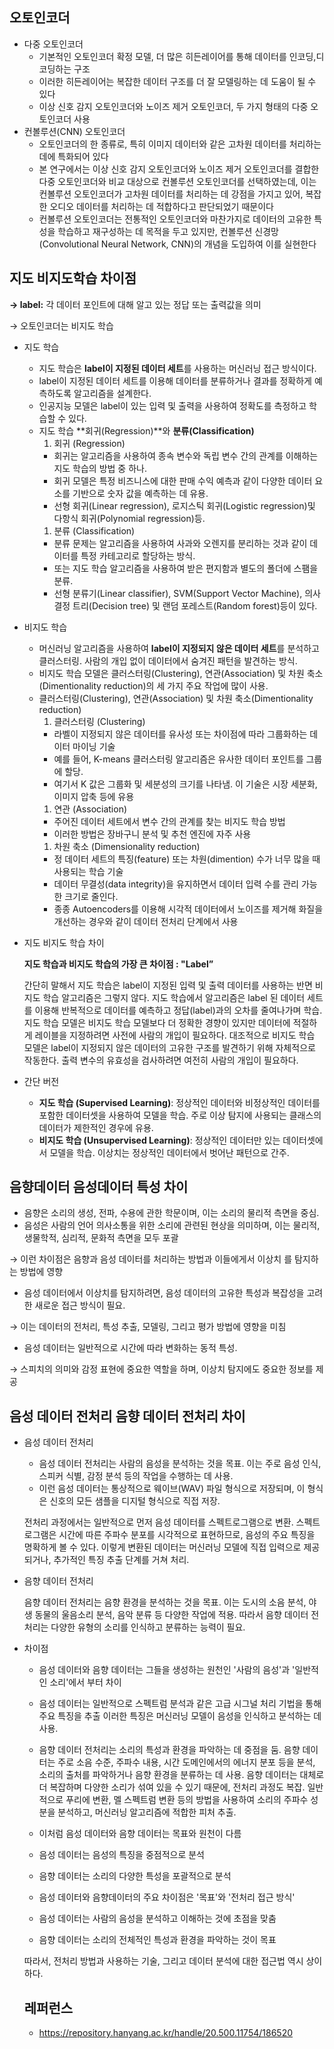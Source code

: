 ## 오토인코더

- 다중 오토인코더
    - 기본적인 오토인코더 확정 모델, 더 많은 히든레이어를 통해 데이터를 인코딩,디코딩하는 구조
    - 이러한 히든레이어는 복잡한 데이터 구조를 더 잘 모델링하는 데 도움이 될 수 있다
    - 이상 신호 감지 오토인코더와 노이즈 제거 오토인코더, 두 가지 형태의 다중 오토인코더 사용
- 컨볼루션(CNN) 오토인코더
    - 오토인코더의 한 종류로, 특히 이미지 데이터와 같은 고차원 데이터를 처리하는 데에 특화되어 있다
    - 본 연구에서는 이상 신호 감지 오토인코더와 노이즈 제거 오토인코더를 결합한 다중 오토인코더와 비교 대상으로 컨볼루션 오토인코더를 선택하였는데, 이는 컨볼루션 오토인코더가 고차원 데이터를 처리하는
    데 강점을 가지고 있어, 복잡한 오디오 데이터를 처리하는 데 적합하다고 판단되었기 때문이다
    - 컨볼루션 오토인코더는 전통적인 오토인코더와 마찬가지로 데이터의 고유한 특성을 학습하고 재구성하는 데 목적을 두고 있지만, 컨볼루션 신경망(Convolutional Neural Network, CNN)의 개념을 도입하여 이를 실현한다

## 지도 비지도학습 차이점

**→ label:** 각 데이터 포인트에 대해 알고 있는 정답 또는 출력값을 의미

→ 오토인코더는 비지도 학습

- 지도 학습
    - 지도 학습은 **label이 지정된 데이터 세트**를 사용하는 머신러닝 접근 방식이다.
    - label이 지정된 데이터 세트를 이용해 데이터를 분류하거나 결과를 정확하게 예측하도록 알고리즘을 설계한다.
    - 인공지능 모델은 label이 있는 입력 및 출력을 사용하여 정확도를 측정하고 학습할 수 있다.
    - 지도 학습 **회귀(Regression)**와 **분류(Classification)**
        1. 회귀 (Regression)
        - 회귀는 알고리즘을 사용하여 종속 변수와 독립 변수 간의 관계를 이해하는 지도 학습의 방법 중 하나.
        - 회귀 모델은 특정 비즈니스에 대한 판매 수익 예측과 같이 다양한 데이터 요소를 기반으로 숫자 값을 예측하는 데 유용.
        - 선형 회귀(Linear regression), 로지스틱 회귀(Logistic regression)및 다항식 회귀(Polynomial regression)등.
        1. 분류 (Classification)
        - 분류 문제는 알고리즘을 사용하여 사과와 오렌지를 분리하는 것과 같이 데이터를 특정 카테고리로 할당하는 방식.
        - 또는 지도 학습 알고리즘을 사용하여 받은 편지함과 별도의 폴더에 스팸을 분류.
        - 선형 분류기(Linear classifier), SVM(Support Vector Machine), 의사 결정 트리(Decision tree) 및 랜덤 포레스트(Random forest)등이 있다.
- 비지도 학습
    - 머신러닝 알고리즘을 사용하여 **label이 지정되지 않은 데이터 세트**를 분석하고 클러스터링. 사람의 개입 없이 데이터에서 숨겨진 패턴을 발견하는 방식.
    - 비지도 학습 모델은 클러스터링(Clustering), 연관(Association) 및 차원 축소(Dimentionality reduction)의 세 가지 주요 작업에 많이 사용.
    - 클러스터링(Clustering), 연관(Association) 및 차원 축소(Dimentionality reduction)
        1. 클러스터링 (Clustering)
        - 라벨이 지정되지 않은 데이터를 유사성 또는 차이점에 따라 그룹화하는 데이터 마이닝 기술
        - 예를 들어, K-means 클러스터링 알고리즘은 유사한 데이터 포인트를 그룹에 할당.
        - 여기서 K 값은 그룹화 및 세분성의 크기를 나타냄. 이 기술은 시장 세분화, 이미지 압축 등에 유용
        1. 연관 (Association)
        - 주어진 데이터 세트에서 변수 간의 관계를 찾는 비지도 학습 방법
        - 이러한 방법은 장바구니 분석 및 추천 엔진에 자주 사용
        1. 차원 축소 (Dimensionality reduction)
        - 정 데이터 세트의 특징(feature) 또는 차원(dimention) 수가 너무 많을 때 사용되는 학습 기술
        - 데이터 무결성(data integrity)을 유지하면서 데이터 입력 수를 관리 가능한 크기로 줄인다.
        - 종종 Autoencoders를 이용해 시각적 데이터에서 노이즈를 제거해 화질을 개선하는 경우와 같이 데이터 전처리 단계에서 사용
- 지도 비지도 학습 차이
    
    **지도 학습과 비지도 학습의 가장 큰 차이점 : "Label”**
    
    간단히 말해서 지도 학습은 label이 지정된 입력 및 출력 데이터를 사용하는 반면 비지도 학습 알고리즘은 그렇지 않다.
    지도 학습에서 알고리즘은 label 된 데이터 세트를 이용해 반복적으로 데이터를 예측하고 정답(label)과의 오차를 줄여나가며 학습. 
    지도 학습 모델은 비지도 학습 모델보다 더 정확한 경향이 있지만 데이터에 적절하게 레이블을 지정하려면 사전에 사람의 개입이 필요하다. 대조적으로 비지도 학습 모델은 label이 지정되지 않은 데이터의 고유한 구조를 발견하기 위해 자체적으로 작동한다. 
    출력 변수의 유효성을 검사하려면 여전히 사람의 개입이 필요하다. 
    
- 간단 버전
    - **지도 학습 (Supervised Learning)**: 정상적인 데이터와 비정상적인 데이터를 포함한 데이터셋을 사용하여 모델을 학습. 
    주로 이상 탐지에 사용되는 클래스의 데이터가 제한적인 경우에 유용.
    - **비지도 학습 (Unsupervised Learning)**: 정상적인 데이터만 있는 데이터셋에서 모델을 학습. 
    이상치는 정상적인 데이터에서 벗어난 패턴으로 간주.

## 음향데이터 음성데이터 특성 차이

- 음향은 소리의 생성, 전파, 수용에 관한 학문이며, 이는 소리의 물리적 측면을 중심.
- 음성은 사람의 언어 의사소통을 위한 소리에 관련된 현상을 의미하며, 이는 물리적, 생물학적, 심리적, 문화적 측면을 모두 포괄

→ 이런 차이점은 음향과 음성 데이터를 처리하는 방법과 이들에게서 이상치 를 탐지하는 방법에 영향

- 음성 데이터에서 이상치를 탐지하려면, 음성 데이터의 고유한 특성과 복잡성을 고려한 새로운 접근 방식이 필요.

→ 이는 데이터의 전처리, 특성 추출, 모델링, 그리고 평가 방법에 영향을 미침

- 음성 데이터는 일반적으로 시간에 따라 변화하는 동적 특성.

→ 스피치의 의미와 감정 표현에 중요한 역할을 하며, 이상치 탐지에도 중요한 정보를 제공

## 음성 데이터 전처리 음향 데이터 전처리 차이

- 음성 데이터 전처리
    - 음성 데이터 전처리는 사람의 음성을 분석하는 것을 목표. 이는 주로 음성 인식, 스피커 식별, 감정 분석 등의 작업을 수행하는 데 사용.
    - 이런 음성 데이터는 통상적으로 웨이브(WAV) 파일 형식으로 저장되며, 이 형식은 신호의 모든 샘플을 디지털 형식으로 직접 저장.
    
    전처리 과정에서는 일반적으로 먼저 음성 데이터를 스펙트로그램으로 변환. 
    스펙트로그램은 시간에 따른 주파수 분포를 시각적으로 표현하므로, 음성의 주요 특징을 명확하게 볼 수 있다. 이렇게 변환된 데이터는 머신러닝 모델에 직접 입력으로 제공되거나, 추가적인 특징 추출 단계를 거쳐 처리.
    
- 음향 데이터 전처리
    
    음향 데이터 전처리는 음향 환경을 분석하는 것을 목표. 이는 도시의 소음 분석, 야생 동물의 울음소리 분석, 음악 분류 등 다양한 작업에 적용. 따라서 음향 데이터 전처리는 다양한 유형의 소리를 인식하고 분류하는 능력이 필요.
    
- 차이점
    
    - 음성 데이터와 음향 데이터는 그들을 생성하는 원천인 '사람의 음성'과 '일반적인 소리'에서 부터 차이
    
    - 음성 데이터는 일반적으로 스펙트럼 분석과 같은 고급 시그널 처리 기법을 통해 주요 특징을 추출 
    이러한 특징은 머신러닝 모델이 음성을 인식하고 분석하는 데 사용.
    - 음향 데이터 전처리는 소리의 특성과 환경을 파악하는 데 중점을 둠. 
    음향 데이터는 주로 소음 수준, 주파수 내용, 시간 도메인에서의 에너지 분포 등을 분석, 
    소리의 출처를 파악하거나 음향 환경을 분류하는 데 사용.
    음향 데이터는 대체로 더 복잡하며 다양한 소리가 섞여 있을 수 있기 때문에, 전처리 과정도 복잡. 
    일반적으로 푸리에 변환, 멜 스펙트럼 변환 등의 방법을 사용하여 소리의 주파수 성분을 분석하고,  머신러닝 알고리즘에 적합한 피처 추출.
    
    - 이처럼 음성 데이터와 음향 데이터는 목표와 원천이 다름
    
    - 음성 데이터는 음성의 특징을 중점적으로 분석
    - 음향 데이터는 소리의 다양한 특성을 포괄적으로 분석
    
    - 음성 데이터와 음향데이터의 주요 차이점은 '목표'와 '전처리 접근 방식'
    
    - 음성 데이터는 사람의 음성을 분석하고 이해하는 것에 초점을 맞춤
    - 음향 데이터는 소리의 전체적인 특성과 환경을 파악하는 것이 목표
    
    따라서, 전처리 방법과 사용하는 기술, 그리고 데이터 분석에 대한 접근법 역시 상이하다.

  ## 레퍼런스
  
  - https://repository.hanyang.ac.kr/handle/20.500.11754/186520